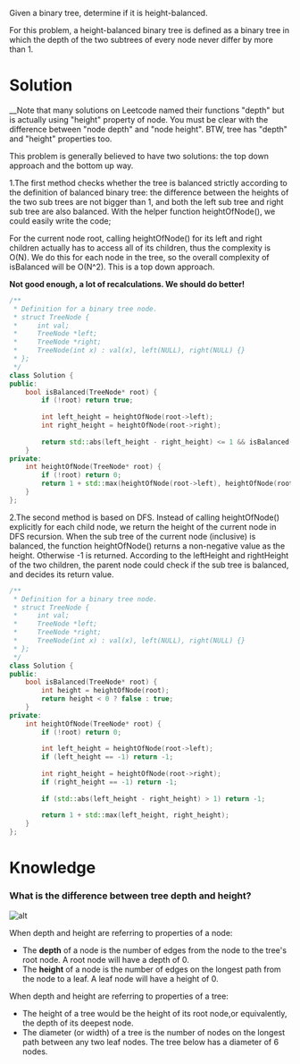 Given a binary tree, determine if it is height-balanced.

For this problem, a height-balanced binary tree is defined as a binary tree in which the depth of the two subtrees of every node never differ by more than 1.

# Solution

__Note that many solutions on Leetcode named their functions "depth" but is actually using "height" property of node. You must be clear with the difference between "node depth" and "node height". BTW, tree has "depth" and "height" properties too. 

This problem is generally believed to have two solutions: the top down approach and the bottom up way.

1.The first method checks whether the tree is balanced strictly according to the definition of balanced binary tree: the difference between the heights of the two sub trees are not bigger than 1, and both the left sub tree and right sub tree are also balanced. With the helper function heightOfNode(), we could easily write the code;

For the current node root, calling heightOfNode() for its left and right children actually has to access all of its children, thus the complexity is O(N). We do this for each node in the tree, so the overall complexity of isBalanced will be O(N^2). This is a top down approach.

__Not good enough, a lot of recalculations. We should do better!__

```cpp
/**
 * Definition for a binary tree node.
 * struct TreeNode {
 *     int val;
 *     TreeNode *left;
 *     TreeNode *right;
 *     TreeNode(int x) : val(x), left(NULL), right(NULL) {}
 * };
 */
class Solution {
public:
    bool isBalanced(TreeNode* root) {
        if (!root) return true;
        
        int left_height = heightOfNode(root->left);
        int right_height = heightOfNode(root->right);
        
        return std::abs(left_height - right_height) <= 1 && isBalanced(root->left) && isBalanced(root->right);
    }
private:
    int heightOfNode(TreeNode* root) {
        if (!root) return 0;
        return 1 + std::max(heightOfNode(root->left), heightOfNode(root->right));
    }
};
```


2.The second method is based on DFS. Instead of calling heightOfNode() explicitly for each child node, we return the height of the current node in DFS recursion. When the sub tree of the current node (inclusive) is balanced, the function heightOfNode() returns a non-negative value as the height. Otherwise -1 is returned. According to the leftHeight and rightHeight of the two children, the parent node could check if the sub tree is balanced, and decides its return value.

```cpp
/**
 * Definition for a binary tree node.
 * struct TreeNode {
 *     int val;
 *     TreeNode *left;
 *     TreeNode *right;
 *     TreeNode(int x) : val(x), left(NULL), right(NULL) {}
 * };
 */
class Solution {
public:
    bool isBalanced(TreeNode* root) {
        int height = heightOfNode(root);
        return height < 0 ? false : true;
    }
private:
    int heightOfNode(TreeNode* root) {
        if (!root) return 0;
        
        int left_height = heightOfNode(root->left);
        if (left_height == -1) return -1;
        
        int right_height = heightOfNode(root->right);
        if (right_height == -1) return -1;
        
        if (std::abs(left_height - right_height) > 1) return -1;
        
        return 1 + std::max(left_height, right_height);
    }
};
```

# Knowledge

### What is the difference between tree depth and height?

![alt](https://i.stack.imgur.com/8yPi9.png)

When depth and height are referring to properties of a node:

* The __depth__ of a node is the number of edges from the node to the tree's root node. A root node will have a depth of 0.  
* The __height__ of a node is the number of edges on the longest path from the node to a leaf. A leaf node will have a height of 0.  

When depth and height are referring to properties of a tree:

* The height of a tree would be the height of its root node,or equivalently, the depth of its deepest node.  
* The diameter (or width) of a tree is the number of nodes on the longest path between any two leaf nodes. The tree below has a diameter of 6 nodes.  
